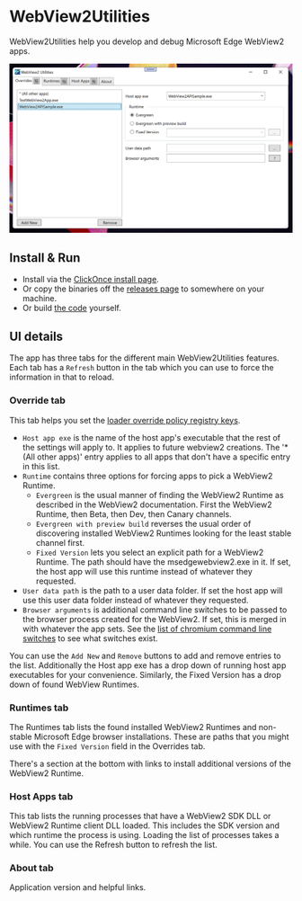 # WebView2Utilities

WebView2Utilities help you develop and debug Microsoft Edge WebView2 apps.

![Screenshot of WebView2 Utilities](screenshot.png)

## Install & Run

* Install via the [ClickOnce install page](https://david-risney.github.io/WebView2Utilities/install/wv2util.application).
* Or copy the binaries off the [releases page](https://github.com/david-risney/WebView2Utilities/releases/) to somewhere on your machine.
* Or build [the code](https://github.com/david-risney/WebView2Utilities) yourself.

## UI details

The app has three tabs for the different main WebView2Utilities features. Each tab has a `Refresh` button in the tab which you can use to force the information in that to reload.

### Override tab

This tab helps you set the [loader override policy registry keys](https://docs.microsoft.com/en-us/microsoft-edge/webview2/reference/win32/webview2-idl?view=webview2-1.0.774.44#createcorewebview2environmentwithoptions).

* `Host app exe` is the name of the host app's executable that the rest of the settings will apply to. It applies to future webview2 creations. The '* (All other apps)' entry applies to all apps that don't have a specific entry in this list.
* `Runtime` contains three options for forcing apps to pick a WebView2 Runtime.
  * `Evergreen` is the usual manner of finding the WebView2 Runtime as described in the WebView2 documentation. First the WebView2 Runtime, then Beta, then Dev, then Canary channels.
  * `Evergreen with preview build` reverses the usual order of discovering installed WebView2 Runtimes looking for the least stable channel first.
  * `Fixed Version` lets you select an explicit path for a WebView2 Runtime. The path should have the msedgewebview2.exe in it. If set, the host app will use this runtime instead of whatever they requested.
* `User data path` is the path to a user data folder. If set the host app will use this user data folder instead of whatever they requested.
* `Browser arguments` is additional command line switches to be passed to the browser process created for the WebView2. If set, this is merged in with whatever the app sets. See the [list of chromium command line switches](https://peter.sh/experiments/chromium-command-line-switches/) to see what switches exist.

You can use the `Add New` and `Remove` buttons to add and remove entries to the list. Additionally the Host app exe has a drop down of running host app executables for your convenience. Similarly, the Fixed Version has a drop down of found WebView Runtimes.

### Runtimes tab

The Runtimes tab lists the found installed WebView2 Runtimes and non-stable Microsoft Edge browser installations. These are paths that you might use with the `Fixed Version` field in the Overrides tab.

There's a section at the bottom with links to install additional versions of the WebView2 Runtime.

### Host Apps tab

This tab lists the running processes that have a WebView2 SDK DLL or WebView2 Runtime client DLL loaded. This includes the SDK version and which runtime the process is using. Loading the list of processes takes a while. You can use the Refresh button to refresh the list.

### About tab

Application version and helpful links.
